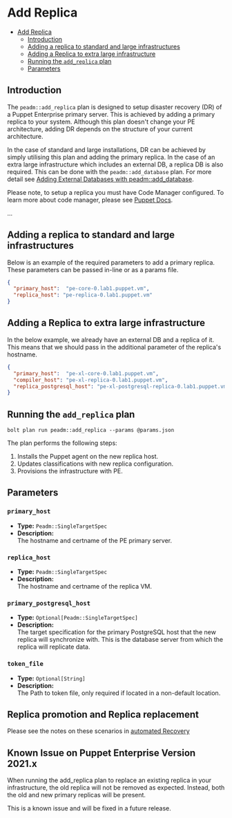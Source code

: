 # Add Replica

- [Add Replica](#Add-replica)
  - [Introduction](#Introduction)
  - [Adding a replica to standard and large infrastructures](#Adding-a-replica-to-standard-and-large-infrastructures)
  - [Adding a Replica to extra large infrastructure](#Adding-a-Replica-to-extra-large-infrastructure)
  - [Running the `add_replica` plan](#running-the-add_replica-plan)
  - [Parameters](#parameters)

## Introduction

The `peadm::add_replica` plan is designed to setup disaster recovery (DR) of a Puppet Enterprise primary server. This is achieved by adding a primary replica to your system. Although this plan doesn't change your PE architecture, adding DR depends on the structure of your current architecture.

In the case of standard and large installations, DR can be achieved by simply utilising this plan and adding the primary replica. In the case of an extra large infrastructure which includes an external DB, a replica DB is also required. This can be done with the `peadm::add_database` plan. For more detail see [Adding External Databases with peadm::add_database](expanding.md#adding-external-databases-with-peadmadd_database).

Please note, to setup a replica you must have Code Manager configured. To learn more about code manager, please see [Puppet Docs](help.puppet.com).

...

## Adding a replica to standard and large infrastructures
Below is an example of the required parameters to add a primary replica. These parameters can be passed in-line or as a params file.

```json
{
  "primary_host":  "pe-core-0.lab1.puppet.vm",
  "replica_host": "pe-replica-0.lab1.puppet.vm"
}
```

## Adding a Replica to extra large infrastructure
In the below example, we already have an external DB and a replica of it. This means that we should pass in the additional parameter of the replica's hostname.

```json
{
  "primary_host":  "pe-xl-core-0.lab1.puppet.vm",
  "compiler_host": "pe-xl-replica-0.lab1.puppet.vm",
  "replica_postgresql_host": "pe-xl-postgresql-replica-0.lab1.puppet.vm"
}
```

## Running the `add_replica` plan

```
bolt plan run peadm::add_replica --params @params.json 
```

The plan performs the following steps:

1. Installs the Puppet agent on the new replica host.
2. Updates classifications with new replica configuration.
3. Provisions the infrastructure with PE.

## Parameters

### `primary_host`

- **Type:** `Peadm::SingleTargetSpec`
- **Description:**  
  The hostname and certname of the PE primary server.

### `replica_host`

- **Type:** `Peadm::SingleTargetSpec`
- **Description:**  
  The hostname and certname of the replica VM.

### `primary_postgresql_host`

- **Type:** `Optional[Peadm::SingleTargetSpec]`
- **Description:**  
  The target specification for the primary PostgreSQL host that the new replica will synchronize with. This is the database server from which the replica will replicate data.

### `token_file`

- **Type:** `Optional[String]`
- **Description:**  
  The Path to token file, only required if located in a non-default location.



## Replica promotion and Replica replacement

Please see the notes on these scenarios in [automated Recovery](automated_recovery.md#recover-from-failed-primary-puppet-server)

## Known Issue on Puppet Enterprise Version 2021.x

When running the add_replica plan to replace an existing replica in your infrastructure, the old replica will not be removed as expected. Instead, both the old and new primary replicas will be present.

This is a known issue and will be fixed in a future release.